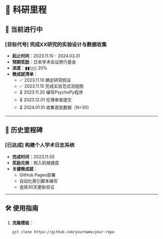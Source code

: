 # 🎯 科研里程
## 🌟 当前进行中
### [目标代号] 完成XX研究的实验设计与数据收集
- **起止时间**：2023.11.10 - 2024.03.31  
- **预期奖励**：日本学术会议旅行基金  
- **进度**：▮▮▯▯▯ 20%  
- **微成就清单**：
  - ✅ 2023.11.10 确定研究假设  
  - ✅ 2023.11.15 完成实验范式流程图  
  - ⏳ 2023.11.20 编写PsychoPy程序  
  - ⏳ 2023.12.01 伦理审查提交  
  - ⏳ 2024.01.10 收集首批数据（N=30）

---

## 🏁 历史里程碑
### [已达成] 构建个人学术日志系统
- **完成时间**：2023.11.05  
- **奖励兑换**：购入机械键盘  
- **关键微成就**：  
  - GitHub Pages部署  
  - 自动化索引脚本编写  
  - 连续30天更新验证

---

## 🛠️ 使用指南
1. **克隆模板**：  
   ```bash
   git clone https://github.com/yourname/your-repo
